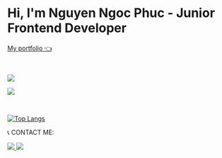   <h1>Hi, I'm <span style="font-weight:bold;">Nguyen Ngoc Phuc</span> - Junior Frontend Developer</h1>
 
  <a href="https://phuc-nguyen.vercel.app/">My portfolio 👈</a>

  <br/>
  
  ![](https://hit.yhype.me/github/profile?user_id=69982260)

  ![](https://komarev.com/ghpvc/?username=ngocphucnguyen256&base=289&style=for-the-badge)
  
  <br/>
  
 [![Top Langs](https://github-readme-stats.vercel.app/api/top-langs/?username=ngocphucnguyen256&langs_count=10&layout=compact)](https://github.com/anuraghazra/github-readme-stats)

  📞 CONTACT ME:
  
  <a href="mailto:ngocphuc.nguyen256@gmail.com"><img src="https://img.shields.io/badge/-Gmail-F7F7F7?style=for-the-badge&logo=Gmail"> </a>
  <a href=https://www.linkedin.com/in/ngocphucnguyen256/> <img src="https://img.shields.io/badge/-LinkedIn-0e76a8?style=for-the-badge&logo=linkedIn"> </a>
  

